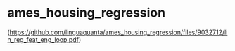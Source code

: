# ames_housing_regression
(https://github.com/linguaquanta/ames_housing_regression/files/9032712/lin_reg_feat_eng_loop.pdf)
